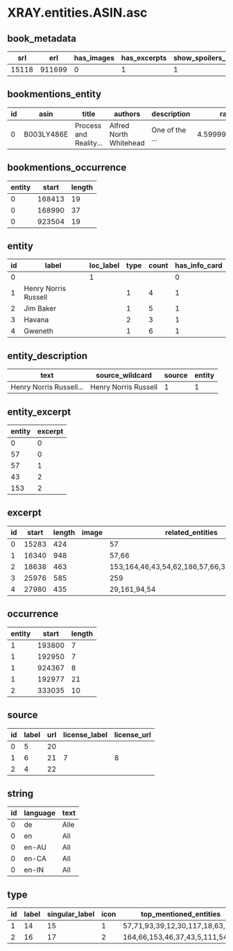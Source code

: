 # XRAY.entities.ASIN.asc

## book_metadata

|   srl |    erl | has\_images | has\_excerpts | show\_spoilers\_default | num\_people | num\_terms | num\_images | preview\_images |
|-------|--------|-------------|---------------|-------------------------|-------------|------------|-------------|-----------------|
| 15118 | 911699 |           0 |             1 |                       1 |          83 |        177 |           0 |                 |

## bookmentions_entity

| id | asin       | title                  | authors                | description    |          ratings | totalRatings | type        |
|----|------------|------------------------|------------------------|----------------|------------------|--------------|-------------|
|  0 | B003LY486E | Process and Reality... | Alfred North Whitehead | One of the ... | 4.59999990463257 |           60 | ABIS_EBOOKS |

## bookmentions_occurrence

| entity |  start | length |
|--------|--------|--------|
|      0 | 168413 |     19 |
|      0 | 168990 |     37 |
|      0 | 923504 |     19 |

## entity

| id | label                | loc\_label | type | count | has\_info\_card |
|----|----------------------|------------|------|-------|-----------------|
|  0 |                      |          1 |      |       |               0 |
|  1 | Henry Norris Russell |            |    1 |     4 |               1 |
|  2 | Jim Baker            |            |    1 |     5 |               1 |
|  3 | Havana               |            |    2 |     3 |               1 |
|  4 | Gweneth              |            |    1 |     6 |               1 |

## entity_description

| text                    | source_wildcard      | source | entity |
|-------------------------|----------------------|--------|--------|
| Henry Norris Russell... | Henry Norris Russell |      1 |      1 |

## entity_excerpt

| entity | excerpt |
|--------|---------|
|      0 |       0 |
|     57 |       0 |
|     57 |       1 |
|     43 |       2 |
|    153 |       2 |

## excerpt

| id | start | length | image | related_entities                             | goto |
|----|-------|--------|-------|----------------------------------------------|------|
|  0 | 15283 |    424 |       | 57                                           |      |
|  1 | 16340 |    948 |       | 57,66                                        |      |
|  2 | 18638 |    463 |       | 153,164,46,43,54,62,186,57,66,37,98,110,21,4 |      |
|  3 | 25976 |    585 |       | 259                                          |      |
|  4 | 27980 |    435 |       | 29,161,94,54                                 |      |

## occurrence

| entity |  start | length |
|--------|--------|--------|
|      1 | 193800 |      7 |
|      1 | 192950 |      7 |
|      1 | 924367 |      8 |
|      1 | 192977 |     21 |
|      2 | 333035 |     10 |

## source

| id | label | url | license\_label | license\_url |
|----|-------|-----|----------------|--------------|
|  0 |     5 |  20 |                |              |
|  1 |     6 |  21 |              7 |            8 |
|  2 |     4 |  22 |                |              |

## string

| id | language | text |
|----|----------|------|
|  0 | de       | Alle |
|  0 | en       | All  |
|  0 | en-AU    | All  |
|  0 | en-CA    | All  |
|  0 | en-IN    | All  |

## type

| id | label | singular\_label | icon | top\_mentioned\_entities        |
|----|-------|-----------------|------|---------------------------------|
|  1 |    14 |              15 |    1 | 57,71,93,39,12,30,117,18,63,107 |
|  2 |    16 |              17 |    2 | 164,66,153,46,37,43,5,111,54,9  |
